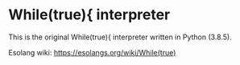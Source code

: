 # While(true){ interpreter
This is the original While(true){ interpreter written in Python (3.8.5).

Esolang wiki: https://esolangs.org/wiki/While(true)
